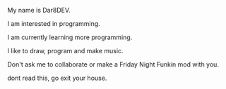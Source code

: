 My name is Dar8DEV.

I am interested in programming.

I am currently learning more programming.

I like to draw, program and make music.

Don't ask me to collaborate or make a Friday Night Funkin mod with you.

dont read this, go exit your house.

<!---
Dar8DEV/Dar8DEV is a ✨ special ✨ repository because its `README.md` (this file) appears on your GitHub profile.
You can click the Preview link to take a look at your changes.
--->
